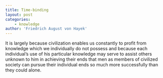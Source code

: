 ```yaml
---
title: Time-binding
layout: post
categories:
    - knowledge
author: 'Friedrich August von Hayek'
---
```


It is largely because civilization enables us constantly to profit from knowledge which we individually do not possess and because each individual’s use of his particular knowledge may serve to assist others unknown to him in achieving their ends that men as members of civilized society can pursue their individual ends so much more successfully than they could alone.

<div class="grammarly-disable-indicator"></div>
